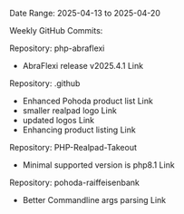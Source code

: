 Date Range: 2025-04-13 to 2025-04-20

Weekly GitHub Commits:

Repository: php-abraflexi
- AbraFlexi release v2025.4.1 Link

Repository: .github
- Enhanced Pohoda product list Link
- smaller realpad logo Link
- updated logos Link
- Enhancing product listing Link

Repository: PHP-Realpad-Takeout
- Minimal supported version is php8.1 Link

Repository: pohoda-raiffeisenbank
- Better Commandline args parsing Link

